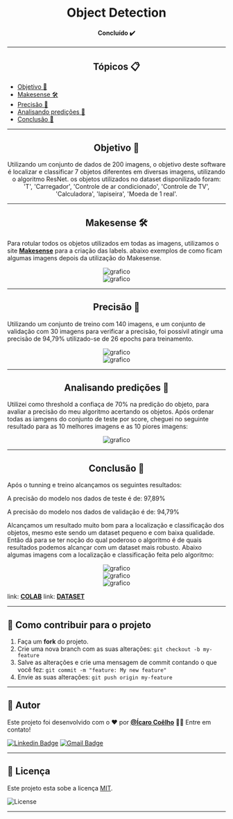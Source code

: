 <h1 align="center">Object Detection</h1>

<h4 align="center"> 
	Concluído ✔️
</h4>

---

   <h2 align="center">Tópicos 📋</h2>

   <p>
   
   - [Objetivo 📖](#objetivo-)
   - [Makesense 🛠️](#makesense-%EF%B8%8F)
   - [Precisão 🏁](#precisão-)
   - [Analisando predições 📲](#analisando-predições-)
   - [Conclusão 🤔](#conclusão-)

   </p>

---

<h2 align="center">Objetivo 📖</h2>
   
<p align="center">
  Utilizando um conjunto de dados de 200 imagens, o objetivo deste software é localizar e classificar 7 objetos diferentes em diversas imagens, utilizando o algoritmo ResNet. os objetos utilizados no dataset disponilizado foram: 'T', 'Carregador', 'Controle de ar condicionado', 'Controle de TV', 'Calculadora', 'lapiseira', 'Moeda de 1 real'.</p>
</p>

---

<h2 align="center">Makesense 🛠️</h2>

   <p>

Para rotular todos os objetos utilizados em todas as imagens, utilizamos o site **[Makesense](https://makesense.ai)** para a criação das labels. abaixo exemplos de como ficam algumas imagens depois da utilização do Makesense.

 <div align = "center"><img src="img/1.png" alt="grafico"></div>
 <div align = "center"><img src="img/2.png" alt="grafico"></div>

   </p>

---

<h2 align="center">Precisão 🏁</h2>

   <p>

Utilizando um conjunto de treino com 140 imagens, e um conjunto de validação com 30 imagens para verificar a precisão, foi possívil atingir uma precisão de 94,79% utilizado-se de 26 epochs para treinamento.

 <div align = "center"><img src="img/3.png" alt="grafico"></div>
 <div align = "center"><img src="img/4.png" alt="grafico"></div>


   </p>

---

<h2 align="center">Analisando predições 📲</h2>

<p> 
Utilizei como threshold a confiaça de 70% na predição do objeto, para avaliar a precisão do meu algoritmo acertando os objetos. Após ordenar todas as iamgens do conjunto de teste por score, cheguei no seguinte resultado para as 10 melhores imagens e as 10 piores imagens:

</p>
   
<div align = "center"><img src="img/5.png" alt="grafico"></div>

---

<h2 align="center">Conclusão 🤔</h2>

<p> 
  Após o tunning e treino alcançamos os seguintes resultados:
  
  A precisão do modelo nos dados de teste é de: 97,89%

  A precisão do modelo nos dados de validação é de: 94,79%

  Alcançamos um resultado muito bom para a localização e classificação dos objetos, mesmo este sendo um dataset pequeno e com baixa qualidade. Então dá para se ter noção do qual poderoso o algoritmo é de quais resultados podemos alcançar com um dataset mais robusto.
  Abaixo algumas imagens com a localização e classificação feita pelo algoritmo:
  
<div align = "center"><img src="img/6.png" alt="grafico"></div>
<div align = "center"><img src="img/7.png" alt="grafico"></div>
<div align = "center"><img src="img/8.png" alt="grafico"></div>

 
</p>

   link: **[COLAB](https://colab.research.google.com/drive/1v3Sc_HNnxpFqW3pFE1sqQSXgbM8BLPrL?usp=sharing)**
   link: **[DATASET](https://drive.google.com/drive/folders/19AsIHBmWQtU0sdpYrMyqaJKbOpfmNeuW?usp=sharing)**

---

## 💪 Como contribuir para o projeto

1. Faça um **fork** do projeto.
2. Crie uma nova branch com as suas alterações: `git checkout -b my-feature`
3. Salve as alterações e crie uma mensagem de commit contando o que você fez: `git commit -m "feature: My new feature"`
4. Envie as suas alterações: `git push origin my-feature`

---

   ## 🦸 Autor

   Este projeto foi desenvolvido com o ❤️ por **[@Ícaro Coêlho](https://github.com/icarogga?tab=following)** 👋🏽 Entre em contato!
   
   [![Linkedin Badge](https://img.shields.io/badge/-Ícaro-blue?style=flat-square&logo=Linkedin&logoColor=white&link=https://www.linkedin.com/in/ícaro-coelho-3a5b60206/)](https://www.linkedin.com/in/ícaro-coelho-3a5b60206/) 
[![Gmail Badge](https://img.shields.io/badge/-icarogga@gmail.com-c14438?style=flat-square&logo=Gmail&logoColor=white&link=mailto:icarogga@gmail.com)](mailto:icarogga@gmail.com)

---

## 📝 Licença

Este projeto esta sobe a licença [MIT](./LICENSE).

<img alt="License" src="https://img.shields.io/badge/license-MIT-brightgreen">

---



